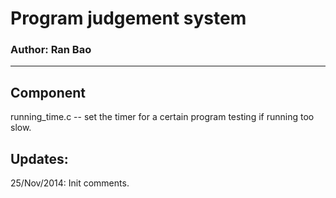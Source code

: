 # Program judgement system
### Author: Ran Bao
--------------------
## Component
running_time.c -- set the timer for a certain program testing if running too slow.

## Updates:
25/Nov/2014:
Init comments.
